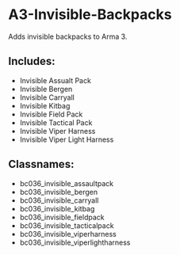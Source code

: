# A3-Invisible-Backpacks
Adds invisible backpacks to Arma 3. 

## Includes:
- Invisible Assualt Pack 
- Invisible Bergen 
- Invisible Carryall 
- Invisible Kitbag 
- Invisible Field Pack 
- Invisible Tactical Pack
- Invisible Viper Harness
- Invisible Viper Light Harness

## Classnames:
- bc036_invisible_assaultpack
- bc036_invisible_bergen
- bc036_invisible_carryall
- bc036_invisible_kitbag
- bc036_invisible_fieldpack
- bc036_invisible_tacticalpack
- bc036_invisible_viperharness
- bc036_invisible_viperlightharness
